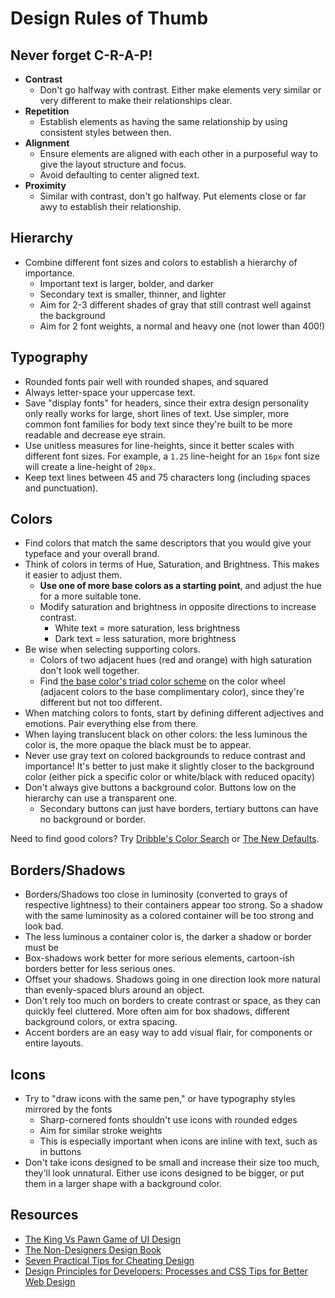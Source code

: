 # Design Rules of Thumb

## Never forget C-R-A-P!

* **Contrast**
    - Don't go halfway with contrast. Either make elements very similar or very different to make their relationships clear.
* **Repetition**
    - Establish elements as having the same relationship by using consistent styles between then.
* **Alignment**
    - Ensure elements are aligned with each other in a purposeful way to give the layout structure and focus.
    - Avoid defaulting to center aligned text.
* **Proximity**
    - Similar with contrast, don't go halfway. Put elements close or far awy to establish their relationship.

## Hierarchy

* Combine different font sizes and colors to establish a hierarchy of importance.
    - Important text is larger, bolder, and darker
    - Secondary text is smaller, thinner, and lighter
    - Aim for 2-3 different shades of gray that still contrast well against the background
    - Aim for 2 font weights, a normal and heavy one (not lower than 400!)

## Typography

* Rounded fonts pair well with rounded shapes, and squared
* Always letter-space your uppercase text.
* Save "display fonts" for headers, since their extra design personality only really works for large, short lines of text. Use simpler, more common font families for body text since they're built to be more readable and decrease eye strain.
* Use unitless measures for line-heights, since it better scales with different font sizes. For example, a `1.25` line-height for an `16px` font size will create a line-height of `20px`.
* Keep text lines between 45 and 75 characters long (including spaces and punctuation).

## Colors

* Find colors that match the same descriptors that you would give your typeface and your overall brand.
* Think of colors in terms of Hue, Saturation, and Brightness. This makes it easier to adjust them.
    - **Use one of more base colors as a starting point**, and adjust the hue for a more suitable tone.
    - Modify saturation and brightness in opposite directions to increase contrast.
        - White text = more saturation, less brightness
        - Dark text = less saturation, more brightness
* Be wise when selecting supporting colors.
    - Colors of two adjacent hues (red and orange) with high saturation don't look well together.
    - Find [the base color's triad color scheme](https://color-wheel-artist.com/triad-color-scheme/) on the color wheel (adjacent colors to the base complimentary color), since they're different but not too different.
* When matching colors to fonts, start by defining different adjectives and emotions. Pair everything else from there.
* When laying translucent black on other colors: the less luminous the color is, the more opaque the black must be to appear.
* Never use gray text on colored backgrounds to reduce contrast and importance! It's better to just make it slightly closer to the background color (either pick a specific color or white/black with reduced opacity)
* Don't always give buttons a background color. Buttons low on the hierarchy can use a transparent one.
    - Secondary buttons can just have borders, tertiary buttons can have no background or border.

Need to find good colors? Try [Dribble's Color Search](https://dribbble.com/colors/) or [The New Defaults](https://dudleystorey.github.io/thenewdefaults/).

## Borders/Shadows

* Borders/Shadows too close in luminosity (converted to grays of respective lightness) to their containers appear too strong. So a shadow with the same luminosity as a colored container will be too strong and look bad.
* The less luminous a container color is, the darker a shadow or border must be
* Box-shadows work better for more serious elements, cartoon-ish borders better for less serious ones.
* Offset your shadows. Shadows going in one direction look more natural than evenly-spaced blurs around an object.
* Don't rely too much on borders to create contrast or space, as they can quickly feel cluttered. More often aim for box shadows, different background colors, or extra spacing.
* Accent borders are an easy way to add visual flair, for components or entire layouts.

## Icons

* Try to "draw icons with the same pen," or have typography styles mirrored by the fonts
    - Sharp-cornered fonts shouldn't use icons with rounded edges
    - Aim for similar stroke weights
    - This is especially important when icons are inline with text, such as in buttons
* Don't take icons designed to be small and increase their size too much, they'll look unnatural. Either use icons designed to be bigger, or put them in a larger shape with a background color.

## Resources

* [The King Vs Pawn Game of UI Design](http://alistapart.com/article/the-king-vs-pawn-game-of-ui-design)
* [The Non-Designers Design Book](https://www.amazon.com/Non-Designers-Design-Book-4th/dp/0133966151)
* [Seven Practical Tips for Cheating Design](https://medium.com/refactoring-ui/7-practical-tips-for-cheating-at-design-40c736799886)
* [Design Principles for Developers: Processes and CSS Tips for Better Web Design](https://css-tricks.com/design-principles-for-developers-processes-and-css-tips-for-better-web-design/)
